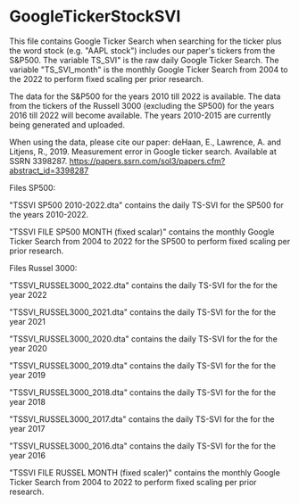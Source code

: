 # GoogleTickerStockSVI


This file contains Google Ticker Search when searching for the ticker plus the word stock (e.g. "AAPL stock") includes our paper's tickers from the S&P500. The variable TS_SVI" is the raw daily Google Ticker Search. The variable "TS_SVI_month" is the monthly Google Ticker Search from 2004 to the 2022 to perform fixed scaling per prior research. 

The data for the S&P500 for the years 2010  till 2022 is available. The data from the tickers of the Russell 3000 (excluding the SP500) for the years 2016 till 2022 will become available. The years 2010-2015 are currently being generated and uploaded. 

When using the data, please cite our paper: deHaan, E., Lawrence, A. and Litjens, R., 2019. Measurement error in Google ticker search. Available at SSRN 3398287. 
https://papers.ssrn.com/sol3/papers.cfm?abstract_id=3398287

Files SP500: 

"TSSVI SP500 2010-2022.dta" contains the daily TS-SVI for the SP500 for the years 2010-2022.

"TSSVI FILE SP500 MONTH (fixed scalar)" contains the monthly Google Ticker Search from 2004 to 2022 for the SP500 to perform fixed scaling per prior research.


Files Russel 3000:

"TSSVI_RUSSEL3000_2022.dta" contains the daily TS-SVI for the for the year 2022

"TSSVI_RUSSEL3000_2021.dta" contains the daily TS-SVI for the for the year 2021

"TSSVI_RUSSEL3000_2020.dta" contains the daily TS-SVI for the for the year 2020

"TSSVI_RUSSEL3000_2019.dta" contains the daily TS-SVI for the for the year 2019

"TSSVI_RUSSEL3000_2018.dta" contains the daily TS-SVI for the for the year 2018

"TSSVI_RUSSEL3000_2017.dta" contains the daily TS-SVI for the for the year 2017

"TSSVI_RUSSEL3000_2016.dta" contains the daily TS-SVI for the for the year 2016

"TSSVI FILE RUSSEL MONTH (fixed scaler)" contains the monthly Google Ticker Search from 2004 to 2022 to perform fixed scaling per prior research. 

